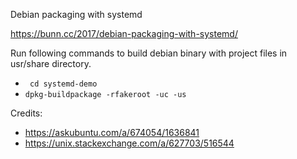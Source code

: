 Debian packaging with systemd

https://bunn.cc/2017/debian-packaging-with-systemd/

Run following commands to build debian binary with project files in usr/share directory.

- ``` cd systemd-demo```
- ```dpkg-buildpackage -rfakeroot -uc -us```

Credits:
- https://askubuntu.com/a/674054/1636841
- https://unix.stackexchange.com/a/627703/516544
